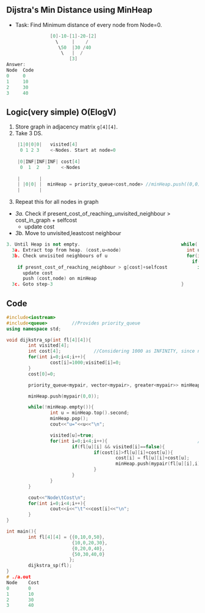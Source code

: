 ## Dijstra's Min Distance using MinHeap
- Task: Find Minimum distance of every node from Node=0.
```c++  
                [0]-10-[1]-20-[2]
                  \     |    /
                   \50  |30 /40
                    \   |  /
                       [3]
Answer:
Node  Code
0     0
1     10
2     30
3     40
```

## Logic(very simple) O(ElogV)
1. Store graph in adjacency matrix `g[4][4]`.
2. Take 3 DS.
```c++  
    |1|0|0|0|   visited[4]
     0 1 2 3    <-Nodes. Start at node=0
     
    |0|INF|INF|INF| cost[4]
     0  1  2   3    <-Nodes
     
    |       |
    | |0|0| |  minHeap = priority_queue<cost,node> //minHeap.push((0,0));
    |       |
```
3. Repeat this for all nodes in graph
  - *3a.* Check if present_cost_of_reaching_unvisited_neighbour > cost_in_graph + selfcost
    - update cost
  - *3b.* Move to unvisited,leastcost neighbour
```c++
3. Until Heap is not empty.                                     while(!minHeap.empty()){
  3a. Extract top from heap. (cost,u=node)                        int u = minHeap.top().second;
  3b. Check unvisited neighbours of u                             for(int i=0;i<4;i++){
                                                                    if(fl[u][i] && visited[i]==false){
    if presnt_cost_of_reaching_neighbour > g[cost]+selfcost           if(cost[i]>fl[u][i]+cost[u]){
      update cost                                                       cost[i] = fl[u][i]+cost[u];
      push (cost,node) on minHeap                                       minHeap.push(mypair(fl[u][i],i));
  3c. Goto step-3                                               }
```                                                                      

 ## Code
```c++
#include<iostream>
#include<queue>         //Provides priority_queue
using namespace std;

void dijkstra_sp(int fl[4][4]){
        int visited[4];
        int cost[4];            //Considering 1000 as INFINITY, since no node will have cost>100
        for(int i=0;i<4;i++){
                cost[i]=1000;visited[i]=0;
        }
        cost[0]=0;

        priority_queue<mypair, vector<mypair>, greater<mypair>> minHeap;        //<cost,node>

        minHeap.push(mypair(0,0));

        while(!minHeap.empty()){
                int u = minHeap.top().second;
                minHeap.pop();
                cout<<"u="<<u<<"\n";

                visited[u]=true;
                for(int i=0;i<4;i++){                                 //O(n). Can be minimized by taking list<>
                        if(fl[u][i] && visited[i]==false){
                                if(cost[i]>fl[u][i]+cost[u]){
                                        cost[i] = fl[u][i]+cost[u];
                                        minHeap.push(mypair(fl[u][i],i));
                                }
                        }
                }
        }

        cout<<"Node\tCost\n";
        for(int i=0;i<4;i++){
                cout<<i<<"\t"<<cost[i]<<"\n";
        }
}

int main(){
        int fl[4][4] = {{0,10,0,50},
                        {10,0,20,30},
                        {0,20,0,40},
                        {50,30,40,0}
                       };
        dijkstra_sp(fl);
}
# ./a.out
Node	Cost
0	    0
1	    10
2	    30
3	    40
```
